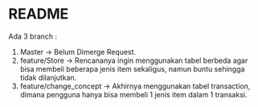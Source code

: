 # README

Ada 3 branch :

1. Master -> Belum Dimerge Request.
2. feature/Store -> Rencananya ingin menggunakan tabel berbeda agar bisa membeli beberapa jenis item sekaligus, namun buntu sehingga tidak dilanjutkan.
3. feature/change_concept -> Akhirnya menggunakan tabel transaction, dimana pengguna hanya bisa membeli 1 jenis item dalam 1 transaksi.
